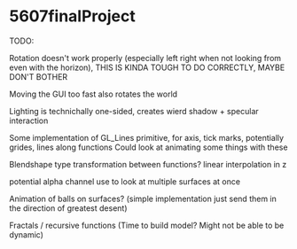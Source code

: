 # 5607finalProject

TODO:


Rotation doesn't work properly (especially left right when
  not looking from even with the horizon), THIS IS KINDA TOUGH TO DO CORRECTLY, MAYBE DON'T BOTHER

Moving the GUI too fast also rotates the world

Lighting is technichally one-sided, creates wierd shadow + specular interaction

Some implementation of GL_Lines primitive, for axis, tick marks, potentially grides, lines along functions
  Could look at animating some things with these

Blendshape type transformation between functions? linear interpolation in z

potential alpha channel use to look at multiple surfaces at once

Animation of balls on surfaces? (simple implementation just send them in the direction of greatest desent)

Fractals / recursive functions (Time to build model? Might not be able to be dynamic)
